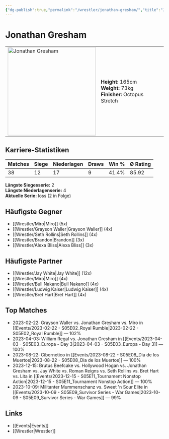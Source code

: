 ```yaml
---
{"dg-publish":true,"permalink":"/wrestler/jonathan-gresham/","title":"Jonathan Gresham","tags":["wrestler"],"noteIcon":""}
---
```



# Jonathan Gresham

<table>
        <tr>
        <td><img src="https://github.com/CptSpaulding1980/choke-slam-wrestling/releases/download/images/Jonathan_Gresham.png" width="280" alt="Jonathan Gresham"></td>
        <td>
        <b>Height:</b> 165cm<br>
        <b>Weight:</b> 73kg<br>
        <b>Finisher:</b> Octopus Stretch<br>
        </td>
        </tr>
        </table>
        
## Karriere-Statistiken

| Matches | Siege | Niederlagen | Draws | Win % | Ø Rating |
|---------|-------|-------------|-------|-------|-----------|
| 38 | 12 | 17 | 9 | 41.4% | 85.92 |

**Längste Siegesserie:** 2<br>**Längste Niederlagenserie:** 4<br>**Aktuelle Serie:** loss (2 in Folge)


## Häufigste Gegner
- [[Wrestler/Miro\|Miro]] (5x)
- [[Wrestler/Grayson Waller\|Grayson Waller]] (4x)
- [[Wrestler/Seth Rollins\|Seth Rollins]] (4x)
- [[Wrestler/Brandon\|Brandon]] (3x)
- [[Wrestler/Alexa Bliss\|Alexa Bliss]] (3x)

## Häufigste Partner
- [[Wrestler/Jay White\|Jay White]] (12x)
- [[Wrestler/Miro\|Miro]] (4x)
- [[Wrestler/Bull Nakano\|Bull Nakano]] (4x)
- [[Wrestler/Ludwig Kaiser\|Ludwig Kaiser]] (4x)
- [[Wrestler/Bret Hart\|Bret Hart]] (4x)

## Top Matches
- 2023-02-22: Grayson Waller vs. Jonathan Gresham vs. Miro in [[Events/2023-02-22 - S05E02_Royal Rumble\|2023-02-22 - S05E02_Royal Rumble]] — 102%
- 2023-04-03: William Regal vs. Jonathan Gresham in [[Events/2023-04-03 - S05E03_Europa - Day 3\|2023-04-03 - S05E03_Europa - Day 3]] — 100%
- 2023-08-22: Cibernetico in [[Events/2023-08-22 - S05E08_Dia de los Muertos\|2023-08-22 - S05E08_Dia de los Muertos]] — 100%
- 2023-12-15: Brutus Beefcake vs. Hollywood Hogan vs. Jonathan Gresham vs. Jay White vs. Roman Reigns vs. Seth Rollins vs. Bret Hart vs. Lita in [[Events/2023-12-15 - S05E11_Tournament Nonstop Action\|2023-12-15 - S05E11_Tournament Nonstop Action]] — 100%
- 2023-10-09: Militanter Mummenschanz vs. Sweet 'n Sour Elite in [[Events/2023-10-09 - S05E09_Survivor Series - War Games\|2023-10-09 - S05E09_Survivor Series - War Games]] — 99%

## Links
- [[Events\|Events]]
- [[Wrestler\|Wrestler]]
